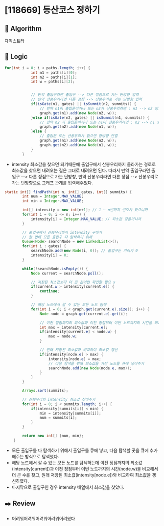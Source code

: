 # [118669] 등산코스 정하기

## :pushpin: **Algorithm**

다익스트라

## :round_pushpin: **Logic**

```java
for(int i = 0; i < paths.length; i++) {
        	int n1 = paths[i][0];
        	int n2 = paths[i][1];
        	int w = paths[i][2];


        	// 만약 출입구라면 출입구 --> 다른 정점으로 가는 단방향 입력
        	// 만약 산봉우리라면 다른 정점 --> 산봉우리로 가는 단방향 입력
        	if(isGate(n1, gates) || isSummit(n2, summits)) {
        		// 만약 n1이 출입문이거나 또는 n2가 산봉우리라면 : n1 --> n2 방향으로 연결
        		graph.get(n1).add(new Node(n2, w));
        	}else if(isGate(n2, gates) || isSummit(n1, summits)) {
        		// 만약 n2 가 출입문이거나 또는 n1이 산봉우리라면 : n2 --> n1 방향으로 연결
        		graph.get(n2).add(new Node(n1, w));
        	}else {
        		// 출입문 또는 산봉우리가 없으면 양방향 연결
        		graph.get(n1).add(new Node(n2, w));
        		graph.get(n2).add(new Node(n1, w));
        	}
        }
```

- intensity 최소값을 찾으면 되기때문에 출입구에서 산봉우리까지 올라가는 경로로 최소값을 찾으면 내려오는 길은 그대로 내려오면 된다. 따라서 만약 출입구라면 출입구 --> 다른 정점으로 가는 단방향, 만약 산봉우리라면 다른 정점 --> 산봉우리로 가는 단방향으로 그래프 관계를 입력해주었다.

```java
static int[] findPath(int n, int[] gates, int[] summits) {
		int num = Integer.MAX_VALUE;
		int min = Integer.MAX_VALUE;

		int[] intensity = new int[n+1]; // 1 ~ n번까지 번호가 있으니까
		for(int i = 0; i <= n; i++) {
			intensity[i] = Integer.MAX_VALUE; // 최소값 찾을거니까
		}

		// 출입구에서 산봉우리까지 intensity 구하기
		// 한 번에 모든 출입구 다 탐색하기 위해
		Queue<Node> searchNode = new LinkedList<>();
		for(int i : gates) {
			searchNode.add(new Node(i, 0)); // 출입구는 거리가 0
			intensity[i] = 0;
		}

		while(!searchNode.isEmpty()) {
			Node current = searchNode.poll();

			// 저장된 최소값보다 더 큰 값이면 확인할 필요 x
			if(current.w > intensity[current.e]) {
				continue;
			}

			// 해당 노드에서 갈 수 있는 모든 노드 탐색
			for(int i = 0; i < graph.get(current.e).size(); i++) {
				Node node = graph.get(current.e).get(i);

				// 이전 정점까지의 최소값과 이전 정점부터 이번 노드까지의 시간을 비교해서 더 큰 수 찾기
				int max = intensity[current.e];
				if(intensity[current.e] < node.w) {
					max = node.w;
				}

				// 원래 저장된 최소값과 비교하여 최소값 갱신
				if(intensity[node.e] > max) {
					intensity[node.e] = max;
					// 다음 탐색을 위해 최소값을 가진 노드를 큐에 넣어주기
					searchNode.add(new Node(node.e, max));
				}
			}
		}

		Arrays.sort(summits);

		// 산봉우리의 intensity 최소값 찾아주기
		for(int i = 0; i < summits.length; i++) {
			if(intensity[summits[i]] < min) {
				min = intensity[summits[i]];
				num = summits[i];
			}
		}

		return new int[] {num, min};
	}
```

- 모든 출입구를 다 탐색하기 위해서 출입구를 큐에 넣고, 다음 탐색할 곳을 큐에 추가해주는 방식으로 탐색했다.
- 해당 노드에서 갈 수 있는 모든 노드를 탐색하는데 이전 정점까지의 최소값(intensity[current])과 이전 정점부터 이번 노드까지의 시간(node.w)을 비교해서 더 큰 수를 찾고, 원래 저장된 최소값(intensity[node.e])와 비교하여 최소값을 갱신하였다.
- 마지막으로 출입구인 경우 intensity 배열에서 최소값을 찾았다.

## :black_nib: **Review**

- 어려워어려워어려워어려워어려웠다
